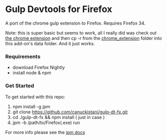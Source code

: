 # Gulp Devtools for Firefox

A port of the chrome gulp extension to Firefox. Requires Firefox 34.

Note: this is super basic but seems to work, all I really did was check out [the chrome extension](https://github.com/niki4810/gulp-devtools) and then cp -r from the [chrome_extension](https://github.com/niki4810/gulp-devtools/tree/master/chrome-extension) folder into this add-on's data folder. And it just works.

### Requirements
* download Firefox Nightly
* install node & npm

### Get Started

To get started with this repo:

1. npm install -g jpm
2. git clone https://github.com/canuckistani/gulp-dt-fx.git
3. cd ./gulp-dt-fx && npm install ( just in case )
4. jpm -b /path/to/Firefox(.exe) run

For more info please see the [jpm docs](https://github.com/mozilla/jpm/blob/master/README.md)
